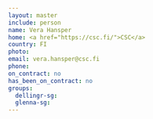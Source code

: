 ```yaml
---
layout: master
include: person
name: Vera Hansper
home: <a href="https://csc.fi/">CSC</a>
country: FI
photo:
email: vera.hansper@csc.fi
phone:
on_contract: no
has_been_on_contract: no
groups:
  dellingr-sg:
  glenna-sg:
---
```

